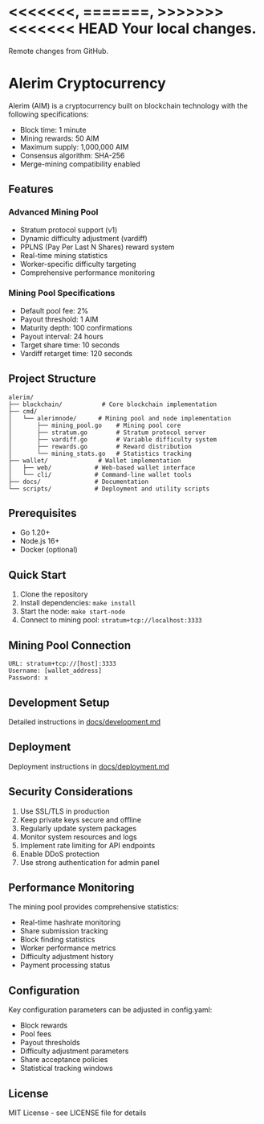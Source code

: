 <<<<<<<, =======, >>>>>>>
<<<<<<< HEAD
Your local changes.
=======
Remote changes from GitHub.
>>>>>>>
# Alerim Cryptocurrency


Alerim (AIM) is a cryptocurrency built on blockchain technology with the following specifications:
- Block time: 1 minute
- Mining rewards: 50 AIM
- Maximum supply: 1,000,000 AIM
- Consensus algorithm: SHA-256
- Merge-mining compatibility enabled

## Features

### Advanced Mining Pool
- Stratum protocol support (v1)
- Dynamic difficulty adjustment (vardiff)
- PPLNS (Pay Per Last N Shares) reward system
- Real-time mining statistics
- Worker-specific difficulty targeting
- Comprehensive performance monitoring

### Mining Pool Specifications
- Default pool fee: 2%
- Payout threshold: 1 AIM
- Maturity depth: 100 confirmations
- Payout interval: 24 hours
- Target share time: 10 seconds
- Vardiff retarget time: 120 seconds

## Project Structure
```
alerim/
├── blockchain/           # Core blockchain implementation
├── cmd/
│   └── alerimnode/      # Mining pool and node implementation
│       ├── mining_pool.go    # Mining pool core
│       ├── stratum.go        # Stratum protocol server
│       ├── vardiff.go        # Variable difficulty system
│       ├── rewards.go        # Reward distribution
│       └── mining_stats.go   # Statistics tracking
├── wallet/              # Wallet implementation
│   ├── web/            # Web-based wallet interface
│   └── cli/            # Command-line wallet tools
├── docs/               # Documentation
└── scripts/            # Deployment and utility scripts
```

## Prerequisites
- Go 1.20+
- Node.js 16+
- Docker (optional)

## Quick Start
1. Clone the repository
2. Install dependencies: `make install`
3. Start the node: `make start-node`
4. Connect to mining pool: `stratum+tcp://localhost:3333`

## Mining Pool Connection
```
URL: stratum+tcp://[host]:3333
Username: [wallet_address]
Password: x
```

## Development Setup
Detailed instructions in [docs/development.md](docs/development.md)

## Deployment
Deployment instructions in [docs/deployment.md](docs/deployment.md)

## Security Considerations
1. Use SSL/TLS in production
2. Keep private keys secure and offline
3. Regularly update system packages
4. Monitor system resources and logs
5. Implement rate limiting for API endpoints
6. Enable DDoS protection
7. Use strong authentication for admin panel

## Performance Monitoring
The mining pool provides comprehensive statistics:
- Real-time hashrate monitoring
- Share submission tracking
- Block finding statistics
- Worker performance metrics
- Difficulty adjustment history
- Payment processing status

## Configuration
Key configuration parameters can be adjusted in config.yaml:
- Block rewards
- Pool fees
- Payout thresholds
- Difficulty adjustment parameters
- Share acceptance policies
- Statistical tracking windows

## License
MIT License - see LICENSE file for details
